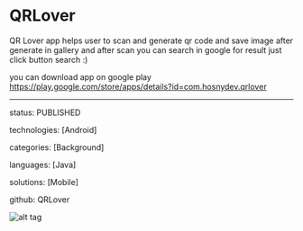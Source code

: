 # QRLover
QR Lover app helps user to scan and generate qr code and save image after generate in gallery and after scan you can search in google for result just click button search :)

you can download app on google play 
https://play.google.com/store/apps/details?id=com.hosnydev.qrlover

 
---
status:       PUBLISHED

technologies: [Android]

categories:   [Background]

languages:    [Java]

solutions:    [Mobile]

github:       QRLover

![alt tag](https://lh6.googleusercontent.com/7Q_PthbVM2iZi5j7utHgcs2jGRXSBLxn6Fhw_pY1LGFQh24HCJedVCNjKZC2evI7adgfQA=w170)

